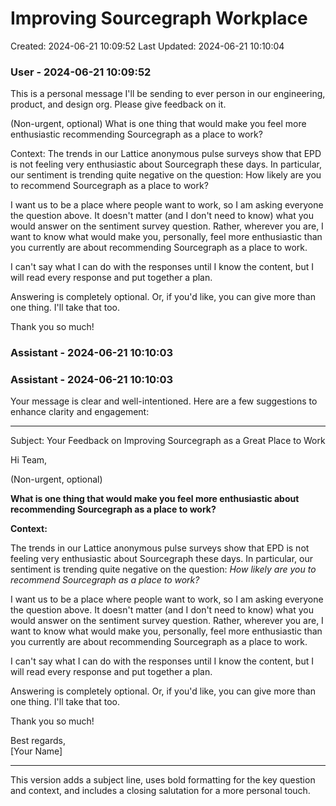 # Improving Sourcegraph Workplace

Created: 2024-06-21 10:09:52
Last Updated: 2024-06-21 10:10:04

### User - 2024-06-21 10:09:52

This is a personal message I'll be sending to ever person in our engineering, product, and design org. Please give feedback on it.

(Non-urgent, optional)
What is one thing that would make you feel more enthusiastic recommending Sourcegraph as a place to work?

Context:
The trends in our Lattice anonymous pulse surveys show that EPD is not feeling very enthusiastic about Sourcegraph these days. In particular, our sentiment is trending quite negative on the question:
How likely are you to recommend Sourcegraph as a place to work?

I want us to be a place where people want to work, so I am asking everyone the question above. It doesn't matter (and I don't need to know) what you would answer on the sentiment survey question. Rather, wherever you are, I want to know what would make you, personally, feel more enthusiastic than you currently are about recommending Sourcegraph as a place to work. 

I can't say what I can do with the responses until I know the content, but I will read every response and put together a plan. 

Answering is completely optional. Or, if you'd like, you can give more than one thing. I'll take that too. 

Thank you so much!

### Assistant - 2024-06-21 10:10:03



### Assistant - 2024-06-21 10:10:03

Your message is clear and well-intentioned. Here are a few suggestions to enhance clarity and engagement:

---

Subject: Your Feedback on Improving Sourcegraph as a Great Place to Work

Hi Team,

(Non-urgent, optional)

**What is one thing that would make you feel more enthusiastic about recommending Sourcegraph as a place to work?**

**Context:**

The trends in our Lattice anonymous pulse surveys show that EPD is not feeling very enthusiastic about Sourcegraph these days. In particular, our sentiment is trending quite negative on the question:
*How likely are you to recommend Sourcegraph as a place to work?*

I want us to be a place where people want to work, so I am asking everyone the question above. It doesn't matter (and I don't need to know) what you would answer on the sentiment survey question. Rather, wherever you are, I want to know what would make you, personally, feel more enthusiastic than you currently are about recommending Sourcegraph as a place to work. 

I can't say what I can do with the responses until I know the content, but I will read every response and put together a plan. 

Answering is completely optional. Or, if you'd like, you can give more than one thing. I'll take that too. 

Thank you so much!

Best regards,  
[Your Name]

---

This version adds a subject line, uses bold formatting for the key question and context, and includes a closing salutation for a more personal touch.


